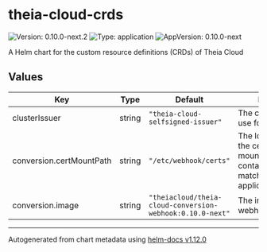 # theia-cloud-crds

![Version: 0.10.0-next.2](https://img.shields.io/badge/Version-0.10.0--next.2-informational?style=flat-square) ![Type: application](https://img.shields.io/badge/Type-application-informational?style=flat-square) ![AppVersion: 0.10.0-next](https://img.shields.io/badge/AppVersion-0.10.0--next-informational?style=flat-square)

A Helm chart for the custom resource definitions (CRDs) of Theia Cloud

## Values

| Key | Type | Default | Description |
|-----|------|---------|-------------|
| clusterIssuer | string | `"theia-cloud-selfsigned-issuer"` | The cluster issuer to use for the certificate |
| conversion.certMountPath | string | `"/etc/webhook/certs"` | The location of where the certificates are mounted into the container (needs to match with application.properties) |
| conversion.image | string | `"theiacloud/theia-cloud-conversion-webhook:0.10.0-next"` | The image of the webhook container |

----------------------------------------------
Autogenerated from chart metadata using [helm-docs v1.12.0](https://github.com/norwoodj/helm-docs/releases/v1.12.0)
